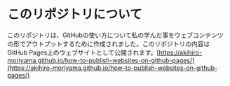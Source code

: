 # このリポジトリについて
このリポジトリは、GitHubの使い方について私の学んだ事をウェブコンテンツの形でアウトプットするために作成されました。このリポジトリの内容はGitHub Pages上のウェブサイトとして公開されます。[https://akihiro-moriyama.github.io/how-to-publish-websites-on-github-pages/](https://akihiro-moriyama.github.io/how-to-publish-websites-on-github-pages/)
